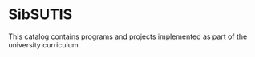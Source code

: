 # SibSUTIS
This catalog contains programs and projects implemented as part of the university curriculum
